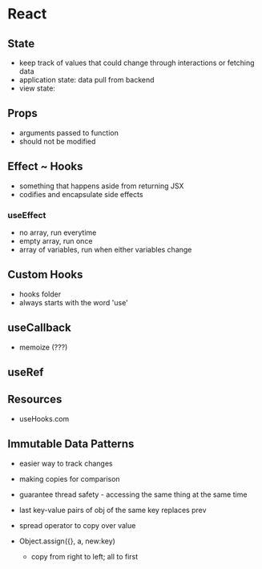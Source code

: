 # React

## State
- keep track of values that could change through interactions or fetching data
- application state: data pull from backend
- view state: 
## Props
- arguments passed to function
- should not be modified

## Effect ~ Hooks
- something that happens aside from returning JSX
- codifies and encapsulate side effects

### useEffect
- no array, run everytime
- empty array, run once
- array of variables, run when either variables change

## Custom Hooks
- hooks folder
- always starts with the word 'use'<blah>

## useCallback
- memoize (???)

## useRef

## Resources
- useHooks.com

## Immutable Data Patterns
- easier way to track changes
- making copies for comparison
- guarantee thread safety - accessing the same thing at the same time

- last key-value pairs of obj of the same key replaces prev
- spread operator to copy over value
- Object.assign({}, a, new:key)
	- copy from right to left; all to first
